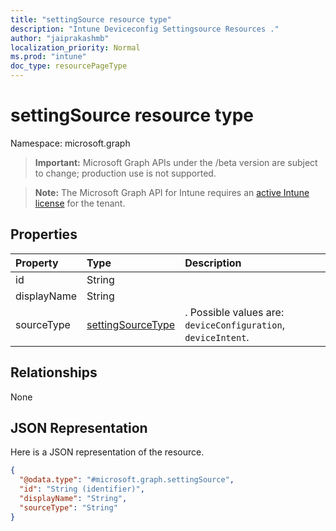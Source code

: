 ```yaml
---
title: "settingSource resource type"
description: "Intune Deviceconfig Settingsource Resources ."
author: "jaiprakashmb"
localization_priority: Normal
ms.prod: "intune"
doc_type: resourcePageType
---
```


# settingSource resource type

Namespace: microsoft.graph

> **Important:** Microsoft Graph APIs under the /beta version are subject to change; production use is not supported.

> **Note:** The Microsoft Graph API for Intune requires an [active Intune license](https://go.microsoft.com/fwlink/?linkid=839381) for the tenant.



## Properties
|Property|Type|Description|
|:---|:---|:---|
|id|String||
|displayName|String||
|sourceType|[settingSourceType](../resources/intune-shared-settingsourcetype.md)|. Possible values are: `deviceConfiguration`, `deviceIntent`.|

## Relationships
None

## JSON Representation
Here is a JSON representation of the resource.
<!-- {
  "blockType": "resource",
  "@odata.type": "microsoft.graph.settingSource"
}
-->
``` json
{
  "@odata.type": "#microsoft.graph.settingSource",
  "id": "String (identifier)",
  "displayName": "String",
  "sourceType": "String"
}
```
